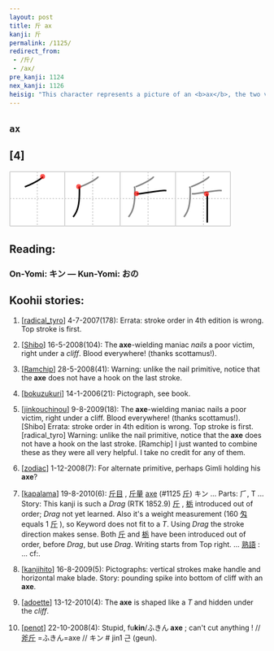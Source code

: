 ```yaml
---
layout: post
title: 斤 ax
kanji: 斤
permalink: /1125/
redirect_from:
 - /斤/
 - /ax/
pre_kanji: 1124
nex_kanji: 1126
heisig: "This character represents a picture of an <b>ax</b>, the two vertical lines being the handle and the horizontal strokes of the blade. Note the writing order carefully."
---
```


## `ax`

## [4]

<div class="stroke"><img src="../images/E696A4.png" /></div>

## Reading:

### On-Yomi: キン &mdash; Kun-Yomi: おの

## Koohii stories:

1) [<a href="http://kanji.koohii.com/profile/radical_tyro">radical_tyro</a>] 4-7-2007(178): Errata: stroke order in 4th edition is wrong. Top stroke is first. 

2) [<a href="http://kanji.koohii.com/profile/Shibo">Shibo</a>] 16-5-2008(104): The<strong> axe</strong>-wielding maniac <em>nails</em> a poor victim, right under a <em>cliff</em>. Blood everywhere! (thanks scottamus!). 

3) [<a href="http://kanji.koohii.com/profile/Ramchip">Ramchip</a>] 28-5-2008(41): Warning: unlike the nail primitive, notice that the<strong> axe</strong> does not have a hook on the last stroke. 

4) [<a href="http://kanji.koohii.com/profile/bokuzukuri">bokuzukuri</a>] 14-1-2006(21): Pictograph, see book. 

5) [<a href="http://kanji.koohii.com/profile/jinkouchinou">jinkouchinou</a>] 9-8-2009(18): The<strong> axe</strong>-wielding maniac nails a poor victim, right under a cliff. Blood everywhere! (thanks scottamus!). [Shibo] Errata: stroke order in 4th edition is wrong. Top stroke is first. [radical_tyro] Warning: unlike the nail primitive, notice that the<strong> axe</strong> does not have a hook on the last stroke. [Ramchip] I just wanted to combine these as they were all very helpful. I take no credit for any of them. 

6) [<a href="http://kanji.koohii.com/profile/zodiac">zodiac</a>] 1-12-2008(7): For alternate primitive, perhaps Gimli holding his<strong> axe</strong>? 

7) [<a href="http://kanji.koohii.com/profile/kapalama">kapalama</a>] 19-8-2010(6):   <a href="http://jisho.org/kanji/details/斤目">斤目</a>  ,   <a href="http://jisho.org/kanji/details/斤量">斤量</a>   <a href="../1125">axe</a> <span class="index">(#1125 <a href="http://jisho.org/kanji/details/斤">斤</a>)</span> キン ... Parts: ⺁, T ... Story: This kanji is such a <em>Drag</em> (RTK 1852.9)   <a href="http://jisho.org/kanji/details/斤">斤</a>   ,   <a href="http://jisho.org/kanji/details/栃">栃</a>  introduced out of order; <em>Drag</em> not yet learned. Also it&#039;s a weight measurement (160   <a href="http://jisho.org/kanji/details/匁">匁</a>   equals 1   <a href="http://jisho.org/kanji/details/斤">斤</a>  ), so Keyword does not fit to a <em>T</em>. Using <em>Drag</em> the stroke direction makes sense. Both   <a href="http://jisho.org/kanji/details/斤">斤</a>   and   <a href="http://jisho.org/kanji/details/栃">栃</a>   have been introduced out of order, before <em>Drag</em>, but use <em>Drag</em>. Writing starts from Top right. ...   <a href="http://jisho.org/kanji/details/熟語">熟語</a>  : ... cf:. 

8) [<a href="http://kanji.koohii.com/profile/kanjihito">kanjihito</a>] 16-8-2009(5): Pictographs: vertical strokes make handle and horizontal make blade. Story: pounding spike into bottom of cliff with an<strong> axe</strong>. 

9) [<a href="http://kanji.koohii.com/profile/adoette">adoette</a>] 13-12-2010(4): The<strong> axe</strong> is shaped like a <em>T</em> and hidden under the <em>cliff</em>. 

10) [<a href="http://kanji.koohii.com/profile/penot">penot</a>] 22-10-2008(4): Stupid, fu<strong>kin</strong>/ふきん<strong> axe</strong> ; can&#039;t cut anything ! //   <a href="http://jisho.org/kanji/details/斧斤">斧斤</a>  =ふきん=axe // キン # jin1 근 (geun). 
